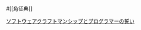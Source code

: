 #[[角征典]]

[ソフトウェアクラフトマンシップとプログラマーの誓い](https://www.docswell.com/s/kdmsnr/58X12K-clean-craftsmanship#p1)